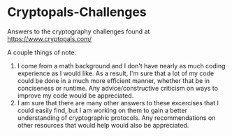 # Cryptopals-Challenges
Answers to the cryptography challenges found at https://www.cryptopals.com/

A couple things of note:
  1) I come from a math background and I don't have nearly as much coding experience as I would like. As a result, I'm sure that a lot of my code could be done in a much more efficient manner, whether that be in conciseness or runtime. Any advice/constructive criticism on ways to improve my code would be appreciated.
  2) I am sure that there are many other answers to these excercises that I could easily find, but I am working on them to gain a better understanding of cryptographic protocols. Any recommendations on other resources that would help would also be appreciated.
